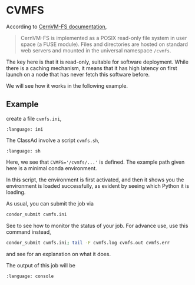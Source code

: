 # CVMFS

According to [CernVM-FS documentation](https://cvmfs.readthedocs.io/en/stable/),

> CernVM-FS is implemented as a POSIX read-only file system in user space (a FUSE module). Files and directories are hosted on standard web servers and mounted in the universal namespace `/cvmfs`.

The key here is that it is read-only, suitable for software deployment.
While there is a caching mechanism,
it means that it has high latency on first launch on a node that has never fetch this software before.

We will see how it works in the following example.

## Example

create a file `cvmfs.ini`,

```{literalinclude} 2-CVMFS/cvmfs.ini
:language: ini
```

The ClassAd involve a script `cvmfs.sh`,

```{literalinclude} 2-CVMFS/cvmfs.sh
:language: sh
```

Here, we see that `CVMFS='/cvmfs/...'` is defined.
The example path given here is a minimal conda environment.

In this script,
the environment is first activated,
and then it shows you the environment is loaded successfully,
as evident by seeing which Python it is loading.

As usual, you can submit the job via

```sh
condor_submit cvmfs.ini
```

See [](#monitor-your-jobs) to see how to monitor the status of your job. For advance use, use this command instead,

```sh
condor_submit cvmfs.ini; tail -F cvmfs.log cvmfs.out cvmfs.err
```

and see [](#tail) for an explanation on what it does.

The output of this job will be

```{literalinclude} 2-CVMFS/cvmfs.out
:language: console
```
